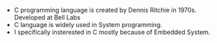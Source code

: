 - C programming language is created by Dennis Ritchie in 1970s. Developed at Bell Labs
- C language is widely used in System programming.
- I specifically insterested in C mostly because of Embedded System.